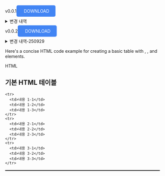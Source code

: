 v0.0.1<a href="https://drive.google.com/file/d/1VZNdCNHOtx-OIkrr6g3m89TfFNrgPzSz/view?usp=sharing" style="padding: 10px 20px; background-color: #4285F4; color: white; text-decoration: none; border-radius: 5px;">
DOWNLOAD</a>

<details>
  <summary>변경 내역</summary>
  <ul>
    <li>카메라 기능</li> 
    <li>센서 데이터 조회 기능</li>
    <li>작물 정보 등록 기능</li>
    <li>작물 정보 조회 및 선택 기능</li> 
    <li>테이블 추가 (crop_info, photo, sensor_data, module_status)</li>
    <br>
    <li>250929-00:25/ soil 부분 코드 수정 및 수위 감지 값 보정</li>
    <li>잘 못 입력 된 값 soil_percentage = int(max(0, min(100, ((1023 - soil_raw) / 1023) * 100)))</li>
    <li>db에 저장 된 수치 = int(max(0, min(100, ((1023 - soil_raw) / 1023) * 100))) 를 재계산 하여 db에 수정 작업</li>
    <li>
      99 = 3, 98 = 13, 97 = 23, 96 = 33, 95 = 44, 94 = 54, 93 = 64
    </li>
  </ul>
</details>

v0.0.2<a href="https://drive.google.com/file/d/1VZNdCNHOtx-OIkrr6g3m89TfFNrgPzSz/view?usp=sharing" style="padding: 10px 20px; background-color: #4285F4; color: white; text-decoration: none; border-radius: 5px;">
DOWNLOAD</a>
<details>
  <summary>변경 내역-250929</summary>
  <ul>
    <li>센서 데이터 가장 최근 값 조회 및 페이지 구분</li> 
    <li>라즈베리파이 토양 습도 코드 수정 및 수위 감지 값 보정</li>
    <li>잘 못 입력 된 값 soil_percentage = int(max(0, min(100, ((1023 - soil_raw) / 1023) * 100)))</li>
    <li>db에 저장 된 수치 = int(max(0, min(100, ((1023 - soil_raw) / 1023) * 100))) 를 재계산 하여 db에 수정 작업</li>
    <tr>
      <th>dd</th>
      <td>dd</td>
    </tr>
    <li>
      99 = 3, 98 = 13, 97 = 23, 96 = 33, 95 = 44, 94 = 54, 93 = 64
    </li>
  </ul>
</details>

Here's a concise HTML code example for creating a basic table with <tr>, <td>, and <th> elements.

HTML

<!DOCTYPE html>
<html>
<head>
<style>
table, th, td {
  border: 1px solid black;
  border-collapse: collapse;
}
th, td {
  padding: 8px;
  text-align: left;
}
th {
  background-color: #f2f2f2;
}
</style>
</head>
<body>

<h2>기본 HTML 테이블</h2>

<table>

    <tr>
      <td>내용 1-1</td>
      <td>내용 1-2</td>
      <td>내용 1-3</td>
    </tr>
    <tr>
      <td>내용 2-1</td>
      <td>내용 2-2</td>
      <td>내용 2-3</td>
    </tr>
    <tr>
      <td>내용 3-1</td>
      <td>내용 3-2</td>
      <td>내용 3-3</td>
    </tr>
 
</table>



